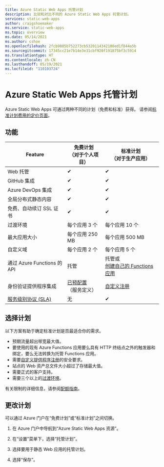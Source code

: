 ```yaml
---
title: Azure Static Web Apps 托管计划
description: 比较和对比不同的 Azure Static Web Apps 托管计划。
services: static-web-apps
author: craigshoemaker
ms.service: static-web-apps
ms.topic: overview
ms.date: 05/14/2021
ms.author: cshoe
ms.openlocfilehash: 2fcb9805b752273cb5320114342108ed1f844a5b
ms.sourcegitcommit: 17345cc21e7b14e3e31cbf920f191875bf3c5914
ms.translationtype: HT
ms.contentlocale: zh-CN
ms.lasthandoff: 05/19/2021
ms.locfileid: "110103724"
---
```

# <a name="azure-static-web-apps-hosting-plans"></a>Azure Static Web Apps 托管计划

Azure Static Web Apps 可通过两种不同的计划（免费和标准）获得。 请参阅[标准计划费用的定价页面](https://azure.microsoft.com/pricing/details/app-service/static/)。

## <a name="features"></a>功能

| Feature | 免费计划 <br> （对于个人项目） | 标准计划 <br> （对于生产应用） |
| --- | --- | --- |
| Web 托管 | ✔ | ✔ |
| GitHub 集成 | ✔ | ✔ |
| Azure DevOps 集成 | ✔ | ✔ |
| 全局分布式静态内容 | ✔ | ✔ |
| 免费、自动续订 SSL 证书 | ✔ | ✔ |
| 过渡环境 | 每个应用 3 个 | 每个应用 10 个 |
| 最大应用大小 | 每个应用 250 MB | 每个应用 500 MB |
| 自定义域 | 每个应用 2 个 | 每个应用 5 个 |
| 通过 Azure Functions 的 API | 托管 | 托管或<br>[创建自己的 Functions 应用](functions-bring-your-own.md) |
| 身份验证提供程序集成 | [已预配置](authentication-authorization.md)<br>（服务定义） | [自定义注册](authentication-custom.md) |
| [服务级别协议 (SLA)](https://azure.microsoft.com/support/legal/sla/app-service-static/v1_0/) | 无  | ✔ |

## <a name="selecting-a-plan"></a>选择计划

以下方案有助于确定标准计划是否最适合你的需求。

- 预期流量超出带宽最大值。
- 要使用的现有 Azure Functions 应用要么具有 HTTP 终结点之外的触发器和绑定，要么无法转换为托管 Functions 应用。
- 需要[自定义提供程序注册](authentication-custom.md)的安全要求。
- 站点的 Web 资产总文件大小超过了存储最大值。
- 需要正式的客户支持。
- 需要三个以上的[过渡环境](review-publish-pull-requests.md)。

有关限制的详细信息，请参阅[配额指南](quotas.md)。

## <a name="changing-plans"></a>更改计划

可以通过 Azure 门户在“免费计划”或“标准计划”之间切换。

1. 在 Azure 门户中导航到“Azure Static Web Apps 资源”。

1. 在“设置”菜单下，选择“托管计划”。

1. 选择要用于静态 Web 应用的托管计划。

1. 选择“保存”。
